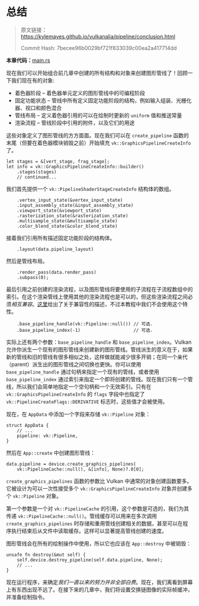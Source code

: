 # 总结

> 原文链接：<https://kylemayes.github.io/vulkanalia/pipeline/conclusion.html>
>
> Commit Hash: 7becee96b0029bf721f833039c00ea2a417714dd

**本章代码：**[main.rs](https://github.com/chuigda/Vulkan-Tutorial-Rust-CN/tree/master/src/12_graphics_pipeline_complete.rs)

现在我们可以开始组合前几章中创建的所有结构和对象来创建图形管线了！回顾一下我们现在有的对象:

* 着色器阶段 &ndash; 着色器单元定义的图形管线中的可编程阶段
* 固定功能状态 &ndash; 管线中所有定义固定功能阶段的结构，例如输入组装、光栅化器、视口和颜色混合
* 管线布局 &ndash; 定义着色器引用的可以在绘制时更新的 `uniform` 值和推送常量
* 渲染流程 &ndash; 管线阶段中引用的附件，以及它们的用途

这些对象定义了图形管线的方方面面。现在我们可以在 `create_pipeline` 函数的末尾（但要在着色器模块销毁之前）开始填充 `vk::GraphicsPipelineCreateInfo` 了。

```rust,noplaypen
let stages = &[vert_stage, frag_stage];
let info = vk::GraphicsPipelineCreateInfo::builder()
    .stages(stages)
    // continued...
```

我们首先提供一个 `vk::PipelineShaderStageCreateInfo` 结构体的数组。

```rust,noplaypen
    .vertex_input_state(&vertex_input_state)
    .input_assembly_state(&input_assembly_state)
    .viewport_state(&viewport_state)
    .rasterization_state(&rasterization_state)
    .multisample_state(&multisample_state)
    .color_blend_state(&color_blend_state)
```

接着我们引用所有描述固定功能阶段的结构体。

```rust,noplaypen
    .layout(data.pipeline_layout)
```

然后是管线布局。

```rust,noplaypen
    .render_pass(data.render_pass)
    .subpass(0);
```

最后引用之前创建的渲染流程，以及图形管线将要使用的子流程在子流程数组中的索引。在这个渲染管线上使用其他的渲染流程也是可以的，但这些渲染流程之间必须*相互兼容*。[这里](https://www.khronos.org/registry/vulkan/specs/1.2/html/vkspec.html#renderpass-compatibility)给出了关于兼容性的描述，不过本教程中我们不会使用这个特性。

```rust,noplaypen
    .base_pipeline_handle(vk::Pipeline::null()) // 可选.
    .base_pipeline_index(-1)                    // 可选.
```

实际上还有两个参数：`base_pipeline_handle` 和 `base_pipeline_index`。Vulkan 允许你派生一个现有的图形管线来创建新的图形管线。管线派生的意义在于，如果新的管线和旧的管线有很多相似之处，这样做就能减少很多开销；在同一个亲代（parent）派生出的图形管线之间切换也更快。你可以使用 `base_pipeline_handle` 通过句柄来指定一个现有的管线，或者使用 `base_pipeline_index` 通过索引来指定一个即将创建的管线。现在我们只有一个管线，所以我们会简单地指定一个空句柄和一个无效索引。只有在 `vk::GraphicsPipelineCreateInfo` 的 `flags` 字段中也指定了 `vk::PipelineCreateFlags::DERIVATIVE` 标志时，这些值才会被使用。

现在，在 `AppData` 中添加一个字段来存储 `vk::Pipeline` 对象：

```rust,noplaypen
struct AppData {
    // ...
    pipeline: vk::Pipeline,
}
```

然后在 `App::create` 中创建图形管线：

```rust,noplaypen
data.pipeline = device.create_graphics_pipelines(
    vk::PipelineCache::null(), &[info], None)?.0[0];
```

`create_graphics_pipelines` 函数的参数比 Vulkan 中通常的对象创建函数要多。它被设计为可以一次性接受多个 `vk::GraphicsPipelineCreateInfo` 对象并创建多个 `vk::Pipeline` 对象。

第一个参数是一个对 `vk::PipelineCache` 的引用，这个参数是可选的，我们为其传递 `vk::PipelineCache::null()`。管线缓存可以用来在多次调用 `create_graphics_pipelines` 时存储和重用管线创建相关的数据，甚至可以在程序执行结束后从文件中读取缓存。这样可以显著提高管线创建的速度。

图形管线会在所有的绘制操作中使用，所以它也应该在 `App::destroy` 中被销毁：

```rust,noplaypen
unsafe fn destroy(&mut self) {
    self.device.destroy_pipeline(self.data.pipeline, None);
    // ...
}
```

现在运行程序，来确定*我们一直以来的努力并非全部白费*。现在，我们离看到屏幕上有东西出现不远了。在接下来的几章中，我们将设置交换链图像的实际帧缓冲，并准备绘制指令。

